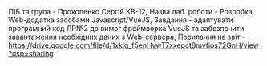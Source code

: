 ПІБ та група - Прокопенко Сергій КВ-12, Назва лаб. роботи - Розробка Web-додатка засобами Javascript/VueJS, Завдання - адаптувати програмний код ЛР№2 до вимог
фреймворка VueJS та забезпечити завантаження необхідних даних з Web-сервера, Посилання на звіт - https://drive.google.com/file/d/1xkjq_f5enHywT7xxepct8mvfios72GnH/view?usp=sharing

